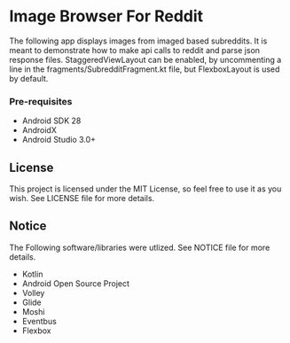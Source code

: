 # Image Browser For Reddit

The following app displays images from imaged based subreddits. It is meant to demonstrate how to make api calls to reddit and parse json response files. StaggeredViewLayout can be enabled, by uncommenting a line in the fragments/SubredditFragment.kt file, but FlexboxLayout is used by default. 

### Pre-requisites

* Android SDK 28
* AndroidX
* Android Studio 3.0+

## License

This project is licensed under the MIT License, so feel free to use it as you wish. See LICENSE file for more details.

## Notice 

The Following software/libraries were utlized. See NOTICE file for more details.

* Kotlin
* Android Open Source Project
* Volley
* Glide
* Moshi
* Eventbus
* Flexbox
